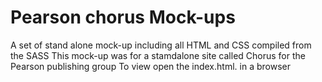 # Pearson chorus Mock-ups
A set of stand alone mock-up including all HTML and CSS compiled from the SASS This mock-up was for a stamdalone site called Chorus for the Pearson publishing group
To view open the index.html. in a browser
